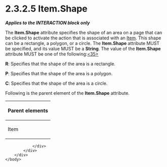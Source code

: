 <html dir="LTR" xmlns:mshelp="http://msdn.microsoft.com/mshelp" xmlns:ddue="http://ddue.schemas.microsoft.com/authoring/2003/5" xmlns:xlink="http://www.w3.org/1999/xlink" xmlns:tool="http://www.microsoft.com/tooltip">
    <head>
        <meta http-equiv="Content-Type" content="text/html; CHARSET=utf-8"></meta>
        <meta name="save" content="history"></meta>
        <title>2.3.2.5 Item.Shape</title>
        <xml>
            <mshelp:toctitle title="2.3.2.5 Item.Shape"></mshelp:toctitle>
            <mshelp:rltitle title="[MS-RGDI]: Item.Shape"></mshelp:rltitle>
            <mshelp:keyword index="A" term="f47703ff-7823-4fcd-827d-225d1a5df412"></mshelp:keyword>
            <mshelp:attr name="DCSext.ContentType" value="open specification"></mshelp:attr>
            <mshelp:attr name="AssetID" value="f47703ff-7823-4fcd-827d-225d1a5df412"></mshelp:attr>
            <mshelp:attr name="TopicType" value="kbRef"></mshelp:attr>
            <mshelp:attr name="DCSext.Title" value="[MS-RGDI]: Item.Shape" />
        </xml>
    </head>
    <body>
        <div id="header">
            <h1 class="heading">2.3.2.5 Item.Shape</h1>
        </div>
        <div id="mainSection">
            <div id="mainBody">
                <div id="allHistory" class="saveHistory"></div>
                <div id="sectionSection0" class="section" name="collapseableSection">
                    

<p><b><i>Applies to the INTERACTION block only</i></b></p>

<p>The <b>Item.Shape</b> attribute specifies the shape of an
area on a page that can be clicked to activate the action that is associated
with an <a href="70b141bd-23dd-432d-8849-d7f35dfcfff4.md">Item</a>. This
shape can be a rectangle, a polygon, or a circle. The <b>Item.Shape</b>
attribute MUST be specified, and its value MUST be a <b>String</b>. The value
of the <b>Item.Shape</b> attribute MUST be one of the following:<a id="Appendix_A_Target_35"></a><a href="5f16d945-e8a0-4cc3-9547-1c8f3e568219.md#Appendix_A_35" aria-label="Product behavior note 35">&lt;35&gt;</a></p>

<p><b>R</b>: Specifies that the shape of the area is a
rectangle.</p>

<p><b>P</b>: Specifies that the shape of the area is a
polygon.</p>

<p><b>C</b>: Specifies that the shape of the area is a
circle.</p>

<p>Following is the parent element of the <b>Item.Shape</b>
attribute.</p>

<table>
 <thead>
  <tr>
   <th>
   <p>Parent elements</p>
   </th>
  </tr>
 </thead>
 <tr>
  <td>
  <p>Item</p>
  </td>
 </tr>
</table>

<p> </p>


                </div>
            </div>
        </div>
    </body>
</html>